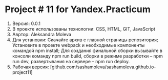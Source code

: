 # Project # 11 for Yandex.Practicum
1. Версия: 0.0.1
2. В проекте использованы технологии: CSS, HTML, GIT, JavaScript
3. Авртор: Aleksandra Moleva
4. Для установки:
    Скачайте архив с главной страницы репозитория;
    Установите в проекте webpack и необходимые компоненты командой npm install;
    Для создания финальной сборки вызывайте в консоли команду npm run build, сборки в режиме разработки – npm run dev, развертывания на сервере – npm run deploy.
4. Рабочая версия: [github.com/sashamoleva/sashamoleva.github.io-project11]